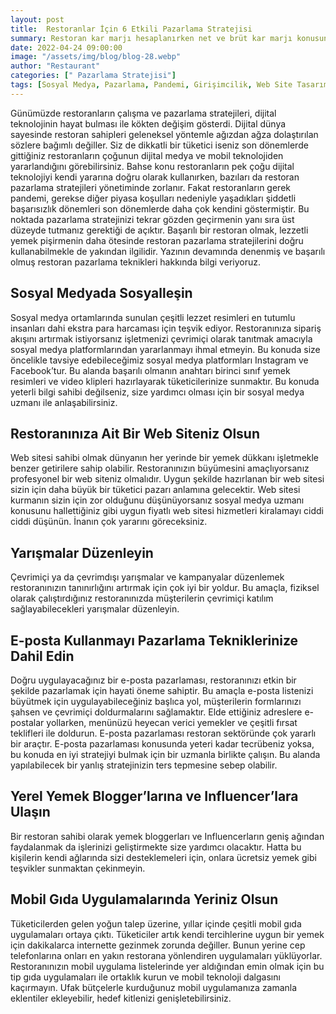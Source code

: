 ```yaml
---
layout: post
title:  Restoranlar İçin 6 Etkili Pazarlama Stratejisi
summary: Restoran kar marjı hesaplanırken net ve brüt kar marjı konusuna değinmeden olmaz.
date: 2022-04-24 09:00:00
image: "/assets/img/blog/blog-28.webp"
author: "Restaurant"
categories: [" Pazarlama Stratejisi"]
tags: [Sosyal Medya, Pazarlama, Pandemi, Girişimcilik, Web Site Tasarımı]
---
```

Günümüzde restoranların çalışma ve pazarlama stratejileri, dijital teknolojinin hayat bulması ile kökten değişim gösterdi. Dijital dünya sayesinde restoran sahipleri geleneksel yöntemle ağızdan ağza dolaştırılan sözlere bağımlı değiller. Siz de dikkatli bir tüketici iseniz son dönemlerde gittiğiniz restoranların çoğunun dijital medya ve mobil teknolojiden yararlandığını görebilirsiniz. Bahse konu restoranların pek çoğu dijital teknolojiyi kendi yararına doğru olarak kullanırken, bazıları da restoran pazarlama stratejileri yönetiminde zorlanır.
Fakat restoranların gerek pandemi, gerekse diğer piyasa koşulları nedeniyle yaşadıkları şiddetli başarısızlık dönemleri son dönemlerde daha çok kendini göstermiştir. Bu noktada pazarlama stratejinizi tekrar gözden geçirmenin yanı sıra üst düzeyde tutmanız gerektiği de açıktır. Başarılı bir restoran olmak, lezzetli yemek pişirmenin daha ötesinde restoran pazarlama stratejilerini doğru kullanabilmekle de yakından ilgilidir.
Yazının devamında denenmiş ve başarılı olmuş restoran pazarlama teknikleri hakkında bilgi veriyoruz.

## Sosyal Medyada Sosyalleşin

Sosyal medya ortamlarında sunulan çeşitli lezzet resimleri en tutumlu insanları dahi ekstra para harcaması için teşvik ediyor. Restoranınıza sipariş akışını artırmak istiyorsanız işletmenizi çevrimiçi olarak tanıtmak amacıyla sosyal medya platformlarından yararlanmayı ihmal etmeyin. Bu konuda size öncelikle tavsiye edebileceğimiz sosyal medya platformları Instagram ve Facebook’tur. Bu alanda başarılı olmanın anahtarı birinci sınıf yemek resimleri ve video klipleri hazırlayarak tüketicilerinize sunmaktır. Bu konuda yeterli bilgi sahibi değilseniz, size yardımcı olması için bir sosyal medya uzmanı ile anlaşabilirsiniz.

## Restoranınıza Ait Bir Web Siteniz Olsun

Web sitesi sahibi olmak dünyanın her yerinde bir yemek dükkanı işletmekle benzer getirilere sahip olabilir. Restoranınızın büyümesini amaçlıyorsanız profesyonel bir web siteniz olmalıdır. Uygun şekilde hazırlanan bir web sitesi sizin için daha büyük bir tüketici pazarı anlamına gelecektir.
Web sitesi kurmanın sizin için zor olduğunu düşünüyorsanız sosyal medya uzmanı konusunu hallettiğiniz gibi uygun fiyatlı web sitesi hizmetleri kiralamayı ciddi ciddi düşünün. İnanın çok yararını göreceksiniz.

## Yarışmalar Düzenleyin

Çevrimiçi ya da çevrimdışı yarışmalar ve kampanyalar düzenlemek restoranınızın tanınırlığını artırmak için çok iyi bir yoldur. Bu amaçla, fiziksel olarak çalıştırdığınız restoranınızda müşterilerin çevrimiçi katılım sağlayabilecekleri yarışmalar düzenleyin.

## E-posta Kullanmayı Pazarlama Tekniklerinize Dahil Edin

Doğru uygulayacağınız bir e-posta pazarlaması, restoranınızı etkin bir şekilde pazarlamak için hayati öneme sahiptir. Bu amaçla e-posta listenizi büyütmek için uygulayabileceğiniz başlıca yol, müşterilerin formlarınızı şahsen ve çevrimiçi doldurmalarını sağlamaktır. Elde ettiğiniz adreslere e-postalar yollarken, menünüzü heyecan verici yemekler ve çeşitli fırsat teklifleri ile doldurun. E-posta pazarlaması restoran sektöründe çok yararlı bir araçtır. E-posta pazarlaması konusunda yeteri kadar tecrübeniz yoksa, bu konuda en iyi stratejiyi bulmak için bir uzmanla birlikte çalışın. Bu alanda yapılabilecek bir yanlış stratejinizin ters tepmesine sebep olabilir.

## Yerel Yemek Blogger’larına ve Influencer’lara Ulaşın

Bir restoran sahibi olarak yemek bloggerları ve Influencerların geniş ağından faydalanmak da işlerinizi geliştirmekte size yardımcı olacaktır. Hatta bu kişilerin kendi ağlarında sizi desteklemeleri için, onlara ücretsiz yemek gibi teşvikler sunmaktan çekinmeyin.

## Mobil Gıda Uygulamalarında Yeriniz Olsun

Tüketicilerden gelen yoğun talep üzerine, yıllar içinde çeşitli mobil gıda uygulamaları ortaya çıktı. Tüketiciler artık kendi tercihlerine uygun bir yemek için dakikalarca internette gezinmek zorunda değiller. Bunun yerine cep telefonlarına onları en yakın restorana yönlendiren uygulamaları yüklüyorlar. Restoranınızın mobil uygulama listelerinde yer aldığından emin olmak için bu tip gıda uygulamaları ile ortaklık kurun ve mobil teknoloji dalgasını kaçırmayın. Ufak bütçelerle kurduğunuz mobil uygulamanıza zamanla eklentiler ekleyebilir, hedef kitlenizi genişletebilirsiniz.